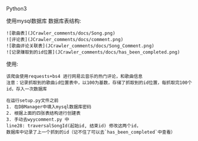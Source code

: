 
Python3

使用mysql数据库
数据库表结构:

    ![歌曲表](JCrawler_comments/docs/Song.png)
    ![评论表](JCrawler_comments/docs/comment.png)
    ![歌曲评论关联表](JCrawler_comments/docs/Song_Comment.png)
    ![记录赚取到的id位置](JCrawler_comments/docs/has_been_completed.png)

使用:

    该爬虫使用requests+bs4 进行网易云音乐的热门评论，和歌曲信息
    注意：记录抓取到的歌曲id位置表中，以100为基数，存储了抓取到的id位置，每抓取完100个id，存入一次数据库

    在运行setup.py文件之前
    1. 在DBManager中填入mysql数据库密码
    2. 根据上面的四张表结构进行创建表
    3. 手动去wyycomment.py 中
    line28: traversalSongId(起始id, 结束id) 修改这两个id，
    数据库中记录了上一个抓到的id（记不住了可以去`has_been_completed`中查看）
